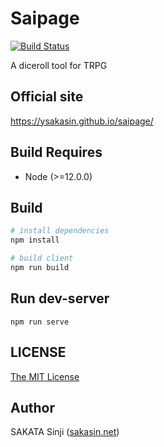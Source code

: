 # Saipage

[![Build Status](https://travis-ci.org/ysakasin/saipage.svg?branch=master)](https://travis-ci.org/ysakasin/saipage)

A diceroll tool for TRPG


## Official site

https://ysakasin.github.io/saipage/


## Build Requires

- Node (>=12.0.0)


## Build

``` bash
# install dependencies
npm install

# build client
npm run build
```

## Run dev-server

```
npm run serve
```

## LICENSE

[The MIT License](LICENSE)


## Author

SAKATA Sinji ([sakasin.net](https://sakasin.net))

